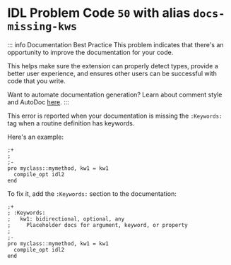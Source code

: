 # IDL Problem Code `50` with alias `docs-missing-kws`

::: info Documentation Best Practice
This problem indicates that there's an opportunity to improve the documentation for your code.

This helps make sure the extension can properly detect types, provide a better user experience, and ensures other users can be successful with code that you write.

Want to automate documentation generation? Learn about comment style and AutoDoc [here](/code-comments/).
:::

This error is reported when your documentation is missing the `:Keywords:` tag when a routine definition has keywords.

Here's an example:

```idl{1,2,3}
;+
;
;-
pro myclass::mymethod, kw1 = kw1
  compile_opt idl2
end
```

To fix it, add the `:Keywords:` section to the documentation:

```idl{2,3,4}
;+
; :Keywords:
;   kw1: bidirectional, optional, any
;     Placeholder docs for argument, keyword, or property
;
;-
pro myclass::mymethod, kw1 = kw1
  compile_opt idl2
end
```
